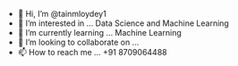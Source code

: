 - 👋 Hi, I’m @tainmloydey1
- 👀 I’m interested in ... Data Science and Machine Learning
- 🌱 I’m currently learning ... Machine Learning
- 💞️ I’m looking to collaborate on ...
- 📫 How to reach me ... +91 8709064488

<!---
tainmloydey1/tainmloydey1 is a ✨ special ✨ repository because its `README.md` (this file) appears on your GitHub profile.
You can click the Preview link to take a look at your changes.
--->
